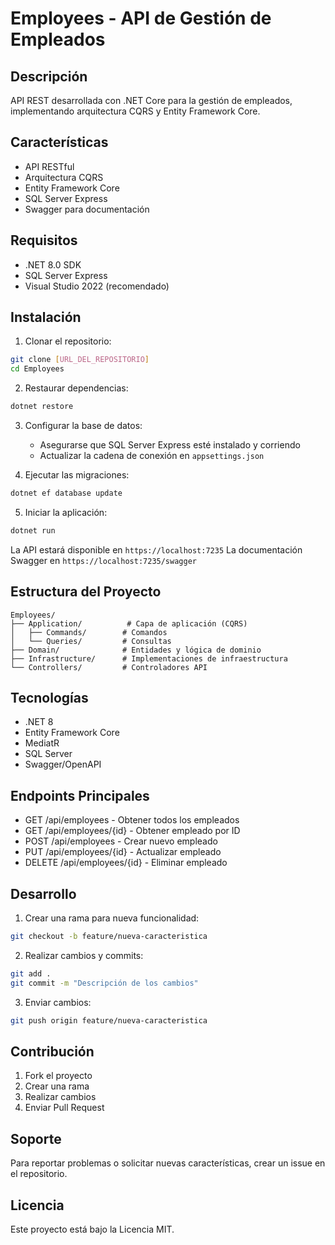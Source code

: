 # Employees - API de Gestión de Empleados

## Descripción
API REST desarrollada con .NET Core para la gestión de empleados, implementando arquitectura CQRS y Entity Framework Core.

## Características
- API RESTful
- Arquitectura CQRS
- Entity Framework Core
- SQL Server Express
- Swagger para documentación

## Requisitos
- .NET 8.0 SDK
- SQL Server Express
- Visual Studio 2022 (recomendado)

## Instalación

1. Clonar el repositorio:
```bash
git clone [URL_DEL_REPOSITORIO]
cd Employees
```

2. Restaurar dependencias:
```bash
dotnet restore
```

3. Configurar la base de datos:
   - Asegurarse que SQL Server Express esté instalado y corriendo
   - Actualizar la cadena de conexión en `appsettings.json`

4. Ejecutar las migraciones:
```bash
dotnet ef database update
```

5. Iniciar la aplicación:
```bash
dotnet run
```

La API estará disponible en `https://localhost:7235`
La documentación Swagger en `https://localhost:7235/swagger`

## Estructura del Proyecto
```
Employees/
├── Application/          # Capa de aplicación (CQRS)
│   ├── Commands/        # Comandos
│   └── Queries/         # Consultas
├── Domain/              # Entidades y lógica de dominio
├── Infrastructure/      # Implementaciones de infraestructura
└── Controllers/         # Controladores API
```

## Tecnologías
- .NET 8
- Entity Framework Core
- MediatR
- SQL Server
- Swagger/OpenAPI

## Endpoints Principales
- GET /api/employees - Obtener todos los empleados
- GET /api/employees/{id} - Obtener empleado por ID
- POST /api/employees - Crear nuevo empleado
- PUT /api/employees/{id} - Actualizar empleado
- DELETE /api/employees/{id} - Eliminar empleado

## Desarrollo
1. Crear una rama para nueva funcionalidad:
```bash
git checkout -b feature/nueva-caracteristica
```

2. Realizar cambios y commits:
```bash
git add .
git commit -m "Descripción de los cambios"
```

3. Enviar cambios:
```bash
git push origin feature/nueva-caracteristica
```

## Contribución
1. Fork el proyecto
2. Crear una rama
3. Realizar cambios
4. Enviar Pull Request

## Soporte
Para reportar problemas o solicitar nuevas características, crear un issue en el repositorio.

## Licencia
Este proyecto está bajo la Licencia MIT. 